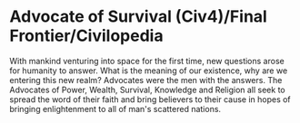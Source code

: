 # Advocate of Survival (Civ4)/Final Frontier/Civilopedia

With mankind venturing into space for the first time, new questions arose for humanity to answer. What is the meaning of our existence, why are we entering this new realm? Advocates were the men with the answers. The Advocates of Power, Wealth, Survival, Knowledge and Religion all seek to spread the word of their faith and bring believers to their cause in hopes of bringing enlightenment to all of man's scattered nations.